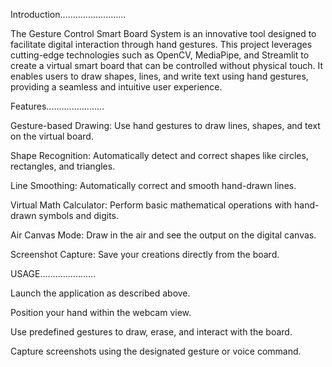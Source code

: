 Introduction..........................

The Gesture Control Smart Board System is an innovative tool designed to facilitate digital interaction through hand gestures. This project leverages cutting-edge technologies such as OpenCV, MediaPipe, and Streamlit to create a virtual smart board that can be controlled without physical touch. It enables users to draw shapes, lines, and write text using hand gestures, providing a seamless and intuitive user experience.

Features.......................

Gesture-based Drawing: Use hand gestures to draw lines, shapes, and text on the virtual board.

Shape Recognition: Automatically detect and correct shapes like circles, rectangles, and triangles.

Line Smoothing: Automatically correct and smooth hand-drawn lines.

Virtual Math Calculator: Perform basic mathematical operations with hand-drawn symbols and digits.

Air Canvas Mode: Draw in the air and see the output on the digital canvas.

Screenshot Capture: Save your creations directly from the board.

USAGE......................

Launch the application as described above.

Position your hand within the webcam view.

Use predefined gestures to draw, erase, and interact with the board.

Capture screenshots using the designated gesture or voice command.


